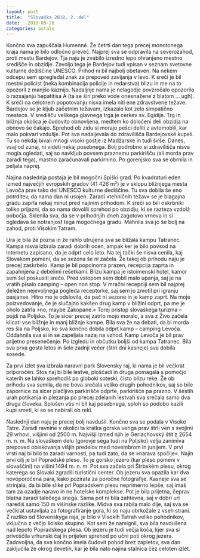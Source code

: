 ```yaml
---
layout: post
title:  "Slovaška 2018, 2. del"
date:   2018-05-20
categories: ostalo
---
```

Končno sva zapuščala Humenné. Že četrti dan tega precej monotonega kraja nama je bilo odločno preveč. Najprej sva se odpravila na severozahod, proti mestu Bardejov. Tja naju je zvabilo izredno lepo ohranjeno mestno središče in obzidje. Zavoljo tega je Bardejov tudi vpisan v seznam svetovne kulturne dediščine UNESCO. Prihod ni bil najbolj obetaven. Na nekem odcepu sem spregledal znak za prepoved zavijanja v levo. K sreči je bil mestni policist (neka kombinacija policije in redarstva) blizu in me na to opozoril z manjšo kaznijo. Nadaljnje nama je nelagodje povzročalo opozorilo o razsajanju hepatitisa A (ta se širi preko vode onesnažene z blatom … ugh). K sreči na celotnem popotovanju nisva imela niti ene zdravstvene težave. Bardejov se je kljub začetnim težavam, izkazalo kot zelo simpatično mestece. V središču velikega glavnega trga je cerkev sv. Egidije. Trg in bližnja okolica je čudovito obnovljena, medtem ko določeni deli obzidja na obnovo še čakajo. Sprehod ob zidu si morajo pešci deliti z avtomobili, kar malo pokvari vzdušje. Pot sva nadaljevala do zdravilišča Bardejovské kupeli. Tu so nekdaj bivali mnogi visoki gostje iz Madžarske in tudi širše. Danes, vsaj od zunaj, ni videti nekaj posebnega. Bolj podrobno si zdravilišča nisva mogla ogledati, saj so navkljub povsem praznemu parkirišču (ali morda prav zaradi tega), mastno zaračunavali parkirnino. Po gorenjsko sva se obrnila in peljala naprej.

Najina naslednja postaja je bil mogočni Spiški grad. Po kvadraturi eden izmed največjih evropskih gradov (41 426 m²) je v sklopu bližnjega mesta Levoča prav tako del UNESCO kulturne dediščine. Tu sva dobila še eno potrditev, da nama dan ni usojen. Zaradi »tehničnih težav« se je blagajna gradu zaprla nekaj minut pred najinim prihodom. K sreči so bili oskrbniki toliko prijazni, da so nama dovolili sprehod po obzidju, ki se razteza vzdolž pobočja. Sklenila sva, da se v prihodnjih dneh zagotovo vrneva in si ogledava še notranjost tega mogočnega gradu. Mahnila sva jo še bolj na zahod, proti Visokim Tatram.

Ura je bila že pozna in že rahlo utrujena sva se bližala kampu Tatranec. Kampa nisva izbrala zaradi dobrih ocen, ampak ker je bilo povsod na internetu zapisano, da je odprt celo leto. Na tej točki še nisva cenila, kaj Slovakom pomeni, da se sezona še ni začela. Že takoj ob prihodu naju je precej zaskrbelo. Kamp je bil popolnoma prazen, recepcija zaprta in zapahnjena z debelimi rešetkami. Blizu kampa je istoimenski hotel, kamor sem šel poskusiti srečo. Pred vstopom sem dobil malo upanja, saj je na vratih pisalo camping – open non stop. V mračni recepciji sem bil najprej deležen nejevoljnega pogleda receptorke, saj sem jo zmotil pri igranju pasjanse. Hitro me je odslovila, da pač ni sezone in je kamp zaprt. Na moje poizvedovanje, če je slučajno kakšen drug kamp v bližini odprt, pa me je oholo zatrla »no, maybe Zakopane.« Torej pristop slovaškega turizma – pojdi na Poljsko. To je sicer precej zatrlo mojo moralo, a sva z Živo začela klicati vse bližnje in manj bližnje kampe. Bila sva že na debati, da bi morda res šla na Poljsko, ko sva končno dobila odprt kamp – camping Levoča. Oddahnila sva si in se zapeljala nazaj na vzhod. Kamp Levoča je bil prav prijetno presenečenje. Po izgledu in občutku boljši od kampa Tatranec. Bila sva prva gosta letos in šele zadnji večer (štiri dni kasneje) sva dobila sosede.

Za prvi izlet sva izbrala naravni park Slovensky raj, ki nama je bil večkrat priporočen. Štos naj bi bile lestve, ploščadi in druga pomagala s pomočjo katerih se lahko sprehodiš po globoki soteski, čisto blizu reke. Že ob prihodu sva sumila, da ne bova srečala veliko drugih pohodnikov, saj so bile zapornice za sicer plačljivo parkirišče odprte, parkirišče pa prazno. V šestih urah potikanja in plezanja po precej zdelanih lestvah sva srečala samo dva druga človeka. Splošen vtis ni bil kaj posebnega, sploh so podobo kazili kupi smeti, ki so se nabirali ob reki. 

Naslednji dan naju je precej bolj navdušil. Končno sva se podala v Visoke Tatre. Zaradi ravnine v okolici ta kratka gorska veriga prav štrli ven s svojimi 29 vrhovi, višjimi od 2500 m. Najvišji izmed njih je Gerlachovský štít z 2654 m. n. m. Na slovaškem delu (gorovje sega tudi na Poljsko) velja zanimiva prepoved obiskovanja višjih predelov med novembrom in junijem. V prvi vrsti naj bi bilo to zaradi varnosti, pa tudi zato, da se »narava spočije«. Najin prvi cilj je bil Popradské pleso. To je gorsko jezero (kar pleso pomeni v slovaščini) na višini 1494 m. n. m. Pot sva začela pri Štrbském plesu, okrog katerega so Slovaki zgradili turistični center. Ob jezeru sva opazila kar dva novoporočena para, kako pozirata za poročne fotografije. Kasneje sva se strinjala, da bi bile slike pri Popradskem plesu neprimerno lepše, saj imaš tam za ozadje naravo in ne hotelske komplekse. Pot je bila prijetna, čeprav blatna zaradi talečega snega. Sama pot ni bila zahtevna, saj v dobri uri narediš samo 150 m višinske razlike. Midva sva rabila malo dlje, saj sva se večkrat ustavljala za fotografiranje gora, ki so naju obrkožale z vseh strani. Z razliko od Slovenskyga raja, je bilo v Visokih Tatrah veliko pohodnikov, vključno z večjo šolsko skupino. Kot sem že namignil, sva bila navdušena nad lepoto Popradskega plesa. Ob jezeru je tudi večja koča, kjer sva si privoščila vrhunski čaj in prijeten sprehod po učni poti okrog jezera. Zadovoljna, da sva končno imela čudovit pohod brez zapletov, sva dan zaključila že okrog devetih, kar je bila nato najina stalnica čez celoten izlet.
 
